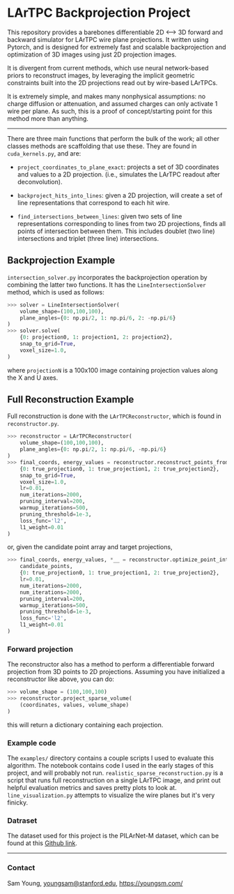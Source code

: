 # LArTPC Backprojection Project

This repository provides a barebones differentiable 2D <--> 3D forward and backward simulator for LArTPC wire plane projections. It written using Pytorch, and is designed for extremely fast and scalable backprojection and optimization of 3D images using just 2D projection images.

It is divergent from current methods, which use neural network-based priors to reconstruct images, by leveraging the implicit geometric constraints built into the 2D projections read out by wire-based LArTPCs.

It is extremely simple, and makes many nonphysical assumptions: no charge diffusion or attenuation, and assumed charges can only activate 1 wire per plane. As such, this is a proof of concept/starting point for this method more than anything.

----


There are three main functions that perform the bulk of the work; all other classes methods are scaffolding that use these. They are found in `cuda_kernels.py`, and are:

* `project_coordinates_to_plane_exact`: projects a set of 3D coordinates and values to a 2D projection. (i.e., simulates the LArTPC readout after deconvolution).

* `backproject_hits_into_lines`: given a 2D projection, will create a set of line representations that correspond to each hit wire.

* `find_intersections_between_lines`: given two sets of line representations corresponding to lines from two 2D projections, finds all points of intersection between them. This includes doublet (two line) intersections and triplet (three line) intersections.

## Backprojection Example

`intersection_solver.py` incorporates the backprojection operation by combining the latter two functions. It has the `LineIntersectionSolver` method, which is used as follows:

```python
>>> solver = LineIntersectionSolver(
    volume_shape=(100,100,100),
    plane_angles={0: np.pi/2, 1: np.pi/6, 2: -np.pi/6}
)
>>> solver.solve(
    {0: projection0, 1: projection1, 2: projection2},
    snap_to_grid=True,
    voxel_size=1.0,
)
```

where `projectionN` is a 100x100 image containing projection values along the X and U axes. 


## Full Reconstruction Example

Full reconstruction is done with the `LArTPCReconstructor`, which is found in `reconstructor.py`. 

```python
>>> reconstructor = LArTPCReconstructor(
    volume_shape=(100,100,100),
    plane_angles={0: np.pi/2, 1: np.pi/6, -np.pi/6}
)
>>> final_coords, energy_values = reconstructor.reconstruct_points_from_projections(
    {0: true_projection0, 1: true_projection1, 2: true_projection2},
    snap_to_grid=True,
    voxel_size=1.0,
    lr=0.01,
    num_iterations=2000,
    pruning_interval=200,
    warmup_iterations=500,
    pruning_threshold=1e-3,
    loss_func='l2',
    l1_weight=0.01
)
```

or, given the candidate point array and target projections,

```python
>>> final_coords, energy_values, *__ = reconstructor.optimize_point_intensities(
    candidate_points,
    {0: true_projection0, 1: true_projection1, 2: true_projection2},
    lr=0.01,
    num_iterations=2000,
    num_iterations=2000,
    pruning_interval=200,
    warmup_iterations=500,
    pruning_threshold=1e-3,
    loss_func='l2',
    l1_weight=0.01
)
```

### Forward projection

The reconstructor also has a method to perform a differentiable forward projection from 3D points to 2D projections. Assuming you have initialized a reconstructor like above, you can do:

```python
>>> volume_shape = (100,100,100)
>>> reconstructor.project_sparse_volume(
    (coordinates, values, volume_shape)
)
```

this will return a dictionary containing each projection.

### Example code

The `examples/` directory contains a couple scripts I used to evaluate this algorithm. The notebook contains code I used in the early stages of this project, and will probably not run. `realistic_sparse_reconstruction.py` is a script that runs full reconstruction on a single LArTPC image, and print out helpful evaluation metrics and saves pretty plots to look at. `line_visualization.py` attempts to visualize the wire planes but it's very finicky.

### Datraset

The dataset used for this project is the PILArNet-M dataset, which can be found at this [Github link](https://github.com/DeepLearnPhysics/PoLAr-MAE/blob/main/DATASET.md).
___

### Contact

Sam Young, youngsam@stanford.edu, https://youngsm.com/